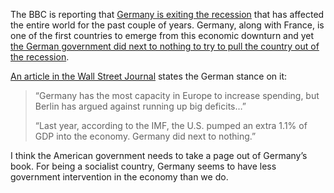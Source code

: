 The BBC is reporting that [Germany is exiting the recession](http://news.bbc.co.uk/2/hi/business/8198766.stm) that has affected the entire world for the past couple of years. Germany, along with France, is one of the first countries to emerge from this economic downturn and yet [the German government did next to nothing to try to pull the country out of the recession](http://blog.mises.org/archives/010458.asp).

[An article in the Wall Street Journal](http://online.wsj.com/article/SB123681293916501451.html) states the German stance on it:

> “Germany has the most capacity in Europe to increase spending, but Berlin has argued against running up big deficits…”
> 
> “Last year, according to the IMF, the U.S. pumped an extra 1.1% of GDP into the economy. Germany did next to nothing.”

I think the American government needs to take a page out of Germany’s book. For being a socialist country, Germany seems to have less government intervention in the economy than we do.